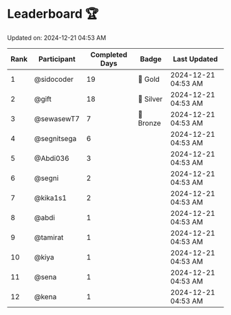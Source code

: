 # Leaderboard 🏆

Updated on: 2024-12-21 04:53 AM

| Rank | Participant       | Completed Days | Badge      | Last Updated         |
|------|-------------------|----------------|------------|----------------------|
| 1    | @sidocoder        | 19             | 🏅 Gold     | 2024-12-21 04:53 AM |
| 2    | @gift             | 18             | 🥈 Silver   | 2024-12-21 04:53 AM |
| 3    | @sewasewT7        | 7              | 🥉 Bronze   | 2024-12-21 04:53 AM |
| 4    | @segnitsega       | 6              |            | 2024-12-21 04:53 AM |
| 5    | @Abdi036          | 3              |            | 2024-12-21 04:53 AM |
| 6    | @segni            | 2              |            | 2024-12-21 04:53 AM |
| 7    | @kika1s1          | 2              |            | 2024-12-21 04:53 AM |
| 8    | @abdi             | 1              |            | 2024-12-21 04:53 AM |
| 9    | @tamirat          | 1              |            | 2024-12-21 04:53 AM |
| 10   | @kiya             | 1              |            | 2024-12-21 04:53 AM |
| 11   | @sena             | 1              |            | 2024-12-21 04:53 AM |
| 12   | @kena             | 1              |            | 2024-12-21 04:53 AM |
